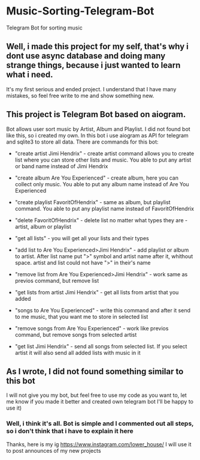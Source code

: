 # Music-Sorting-Telegram-Bot
Telegram Bot for sorting music


## Well, i made this project for my self, that's why i dont use async database and doing many strange things, because i just wanted to learn what i need.
It's my first serious and ended project. I understand that I have many mistakes, so feel free write to me and show something new. 

## This project is Telegram Bot based on aiogram. 
Bot allows user sort music by Artist, Album and Playlist. I did not found bot like this, so i created my own.
In this bot i use aiogram as API for telegram and sqlite3 to store all data.
There are commands for this bot:
- "create artist Jimi Hendrix" - create artist command allows you to create list where you can store other lists and music. You able to put any artist or band name instead of Jimi Hendrix

- "create album Are You Experienced" - create album, here you can collect only music. You able to put any album name instead of Are You Experienced

- "create playlist FavoritOfHendrix" - same as album, but playlist command.  You able to put any playlist name instead of FavoritOfHendrix

- "delete FavoritOfHendrix" - delete list no matter what types they are - artist, album or playlist

- "get all lists" - you will get all your lists and their types

- "add list to Are You Experienced>Jimi Hendrix" - add playlist or album to artist. After list name put ">" symbol and artist name after it, whithout space. artist and list could not have ">" in their's name

- "remove list from Are You Experienced>Jimi Hendrix" - work same as previos command, but remove list

- "get lists from artist Jimi Hendrix" - get all lists from artist that you added

- "songs to Are You Experienced" - write this command and after it send to me music, that you want me to store in selected list

- "remove songs from Are You Experienced" - work like previos command, but remove songs from selected artist

- "get list Jimi Hendrix" - send all songs from selected list. If you select artist it will also send all added lists with music in it

## As I wrote, I did not found something similar to this bot
I will not give you my bot, but feel free to use my code as you want to, let me know if you made it better and created own telegram bot
I'll be happy to use it) 

### Well, i think it's all. Bot is simple and I commented out all steps, so i don't think that i have to explain it here

Thanks, here is my ig https://www.instagram.com/lower_house/ I will use it to post announces of my new projects

